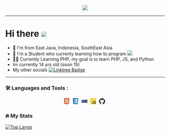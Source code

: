 <div id="header" align="center">
  <img src="https://media.giphy.com/media/M9gbBd9nbDrOTu1Mqx/giphy.gif" width="100"/>

</div>

---

# Hi there <img src="https://media.giphy.com/media/hvRJCLFzcasrR4ia7z/giphy.gif" width="30px"/>

 - :house_with_garden: I'm from East Java, Indonesia, SouthEast Asia
 - :boy: I'm a Student who currenty learning how to program <img src="https://media.giphy.com/media/WUlplcMpOCEmTGBtBW/giphy.gif" width="30">
 - :technologist: Currently Learning PHP, my goal is to learn PHP, JS, and Python
 - Im currently 14 yrs old (soon 15)
 - My other socials [![Linktree Badge](https://img.shields.io/badge/Linktree-green?logo=linktree&logoColor=white&style=for-the-badge
)](https://linktr.ee/thenoobplayer01)

---

### :hammer_and_wrench: Languages and Tools :

<div align="center">
 <img src="https://github.com/devicons/devicon/blob/master/icons/html5/html5-original.svg" width="20" height="20"/>&nbsp
 <img src="https://github.com/devicons/devicon/blob/master/icons/css3/css3-original.svg" width="20" height="20"/>&nbsp
 <img src="https://github.com/devicons/devicon/blob/master/icons/php/php-original.svg" width="20" height="20"/>&nbsp
 <img src="https://github.com/devicons/devicon/blob/master/icons/javascript/javascript-original.svg" width="20" height="20"/>&nbsp
 <img src="https://github.com/devicons/devicon/blob/master/icons/github/github-original.svg" width="20" height="20"/>&nbsp
</div>

### :fire: My Stats

[![Top Langs](https://github-readme-stats.vercel.app/api/top-langs/?username=TheNoobPlayer01&layout=compact&theme=vision-friendly-dark)](https://github.com/anuraghazra/github-readme-stats)

